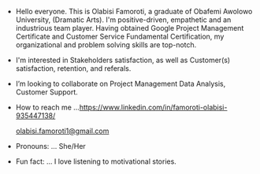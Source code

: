 - Hello everyone.
This is Olabisi Famoroti, a graduate of Obafemi Awolowo University, (Dramatic Arts). I'm positive-driven, empathetic and an industrious team player. 
Having obtained Google Project Management Certificate and Customer Service Fundamental Certification, my organizational and problem solving skills are top-notch.

- I'm interested in Stakeholders satisfaction, as well as Customer(s) satisfaction, retention, and referals.

- I’m looking to collaborate on Project Management Data Analysis, Customer Support.
- How to reach me ...https://www.linkedin.com/in/famoroti-olabisi-935447138/
  
  olabisi.famoroti1@gmail.com
- Pronouns: ... She/Her
- Fun fact: ... I love listening to motivational stories.

